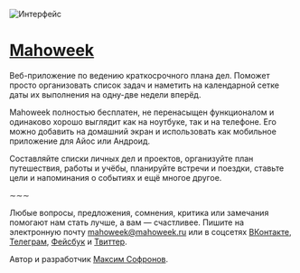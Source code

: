 ![Интерфейс](https://mahoweek.ru/img/interface.png?v=4)

# [Mahoweek](https://mahoweek.ru)

Веб-приложение по ведению краткосрочного плана дел. Поможет просто организовать список задач и наметить на календарной сетке даты их выполнения на одну-две недели вперёд.

Mahoweek полностью бесплатен, не перенасыщен функционалом и одинаково хорошо выглядит как на ноутбуке, так и на телефоне. Его можно добавить на домашний экран и использовать как мобильное приложение для Айос или Андроид.

Составляйте списки личных дел и проектов, организуйте план путешествия, работы и учёбы, планируйте встречи и поездки, ставьте цели и напоминания о событиях и ещё многое другое.

∼∼∼

Любые вопросы, предложения, сомнения, критика или замечания помогают нам стать лучше, а вам — счастливее. Пишите на электронную почту mahoweek@mahoweek.ru или в соцсетях [ВКонтакте](https://vk.com/mahoweek), [Телеграм](https://t.me/mahoweek), [Фейсбук](https://fb.com/mahoweekapp) и [Твиттер](https://twitter.com/mahoweek).

Автор и разработчик [Максим Софронов](https://github.com/imaxsof).
